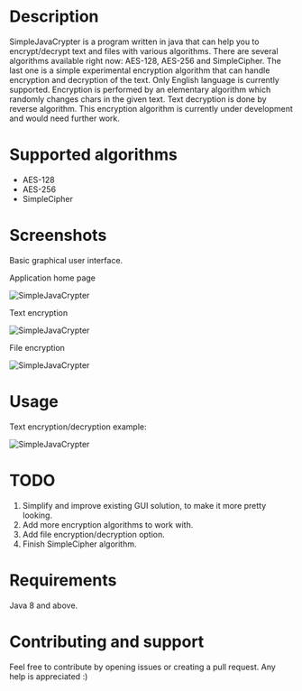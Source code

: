 # Description

SimpleJavaCrypter is a program written in java that can help you to encrypt/decrypt text and files with various algorithms. There are several algorithms available right now: AES-128, AES-256 and SimpleCipher. The last one is a simple experimental encryption algorithm that can handle encryption and decryption of the text. Only English language is currently supported. Encryption is performed by an elementary algorithm which randomly changes chars in the given text. Text decryption is done by reverse algorithm. This encryption algorithm is currently under development and would need further work.

# Supported algorithms

* AES-128
* AES-256
* SimpleCipher

# Screenshots

Basic graphical user interface.

Application home page

![SimpleJavaCrypter](https://raw.githubusercontent.com/MasterFlomaster1/SimpleJavaCrypter/master/content/1m.png)

Text encryption

![SimpleJavaCrypter](https://raw.githubusercontent.com/MasterFlomaster1/SimpleJavaCrypter/master/content/2m.png)

File encryption

![SimpleJavaCrypter](https://raw.githubusercontent.com/MasterFlomaster1/SimpleJavaCrypter/master/content/3m.png)

# Usage

Text encryption/decryption example: 

![SimpleJavaCrypter](https://raw.githubusercontent.com/MasterFlomaster1/SimpleJavaCrypter/master/content/usage1.gif)

# TODO

1) Simplify and improve existing GUI solution, to make it more pretty looking.
2) Add more encryption algorithms to work with.
3) Add file encryption/decryption option.
4) Finish SimpleCipher algorithm.

# Requirements

Java 8 and above.

# Contributing and support

Feel free to contribute by opening issues or creating a pull request. Any help is appreciated :)

